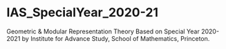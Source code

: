 # IAS_SpecialYear_2020-21
Geometric &amp; Modular Representation Theory Based on Special Year 2020-2021 by Institute for Advance Study, School of Mathematics, Princeton.
